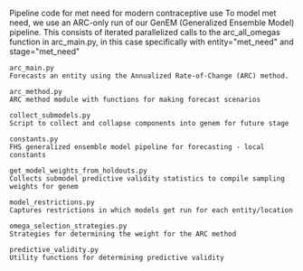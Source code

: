 Pipeline code for met need for modern contraceptive use
To model met need, we use an ARC-only run of our GenEM (Generalized Ensemble Model) pipeline.
This consists of iterated parallelized calls to the arc_all_omegas function in arc_main.py,
in this case specifically with entity="met_need" and stage="met_need"

```
arc_main.py
Forecasts an entity using the Annualized Rate-of-Change (ARC) method.
```

```
arc_method.py
ARC method module with functions for making forecast scenarios
```

```
collect_submodels.py
Script to collect and collapse components into genem for future stage
```

```
constants.py
FHS generalized ensemble model pipeline for forecasting - local constants
```

```
get_model_weights_from_holdouts.py
Collects submodel predictive validity statistics to compile sampling weights for genem
```

```
model_restrictions.py
Captures restrictions in which models get run for each entity/location
```

```
omega_selection_strategies.py
Strategies for determining the weight for the ARC method
```

```
predictive_validity.py
Utility functions for determining predictive validity
```

